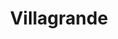 ---
title: Villagrande
nombre_comunidad: Villagrande
municipio: El Bagre
departamento: Antioquia
descripcion: >-
  Se encuentra ubicada en zona rural dispersa, cuenta con vías terrestre en
  condiciones regulares, algunas veces se convierten en zonas de difícil acceso
  por condiciones climáticas o por situaciones de orden público. 
num_personas: 80
num_familias: 30
min_distancia_casco_urbano: 90
km_distancia_casco_urbano: 60
vias_acceso: >-
  Se encuentra 1 hora del casco urbano. Es vía destapada con algunos tramos de
  mayor dificultad de acceso y en temporadas de lluvia podría afectarse la
  movilidad. Se debe cruzar una quebrada.
infraestructura_comunitaria:
  - Institución educativa de preescolar a 5to grado
  - Quiosco comunitario  (Construido en el marco de reparación colectiva)
  - Cancha de fútbol
notas_infraestructura_comunitaria: null
liderazgo_comunidad:
  - >-
    Es un consejo comunitario reconocido lo que ha llevado a crear unos vínculos
    muy cercanos. Comparten un territorio y tienen actividades que los integran
    como comunidad. Cuentan con espacios colectivos para los encuentros.
inclusion_diversidad_genero: >-
  Consejo comunitario que está organizado y legalmente constituido se reconoce
  como comunidad afrodescendiente. Las mujeres participaron en un proceso de
  fortalecimiento en el marco de la estrategia  de la gobernación de Antioquia
  SIEMBRA,  para fortalecer sus proceso de liderazgo y organización, lo que
  permitió ser un referente en el territorio.
comentarios_conectividad: >-
  No cuenta con internet, ni señal de celular, solo algunas antenas privadas y
  venden datos
punto_SOLE: Caseta Comunal
comentarios_punto_SOLE:
  - >-
    https://padlet.com/comunidadvillagrande/clon-de-sole-comunidad-villa-grande-kt9zgi9mr8z55hdl
ppales_actividades_economicas_vocacion_productiva:
  - Agricultura (plátano y ají)
  - ' Piscicultura'
  - Minería
  - Mototaxi
comentarios_ppales_actividades_economicas_vocacion_productiva: null
comunidad_sostenible_uso_suelo: ' Zona de reserva protegida, declarada por ley segunda de 1959.'
org_con_proyeccion: []
servicios_publicos_comunidades_focalizadas: []
comunidades_focalizadas_educacion_infraestructura_educativa:
  - >-
    Institución educativa de preescolar a 5to grado. Los jóvenes estudian
    bachillerato en la Institución educativa de la vereda La Bonga. 
comunidades_focalizadas_practicas_organizativas: []
conectividad_minima: Malo
iniciativas_priorizadas:
  - >-
    Fortalecimiento de los medios de vida de familias campesinas para la
    generación de capacidades y  habilidades técnicas; comerciales y financieras
    necesarias para la reactivación de la piscicultura y transferencia
    tecnológica para los cultivos de sandía y ají bajo un modelo de
    sostenibilidad ambiental.
org_focalizada: []
riesgo: null
otros_programas_USAID: []
alianzas_colaboradores:
  - '* UARIV: Reparación colectiva'
  - ' estrategia Entrelazando. '
posibilidad_iniciativas_conjuntas_aliados_2: []
actividades_ocio:
  - Acciones colectivas
  - ' Reuniones periódicas que realiza el consejo comunitario'
  - ' Encuentros religiosos - deportivos y culturales. '
medios_comunicacion_narrativas_locales:
  - Colectivo Gente y Bosques
num_visitas_realizadas: null
num_diagnosticos_rurales_participativos_realizados: null
infraestructura_salud_atencion_psicosocial:
  - >-
    Participación en el proceso de rehabilitación psicosocial (Estrategia
    Entrelazando) liderada por la unidad de víctimas en el marco del proceso de
    reparación colectiva de sujetos étnicos
  - ' A través del convenio HOMO USAID OIM el ESE HOSPITAL NUESTRA SEÑORA DEL CARMEN ofrece servicio de telemedicina para psiquiatría y psicología.'
notas_infraestructura_salud_atencion_psicosocial: null
num_visitas_predio: null
grafica_ubicacion_geografica: /charts/municipios/el-bagre/ubicacion_geografica.html
url: /reportes/villagrande
layout: comunidad
download_file: /reportes/villagrande.pdf

---